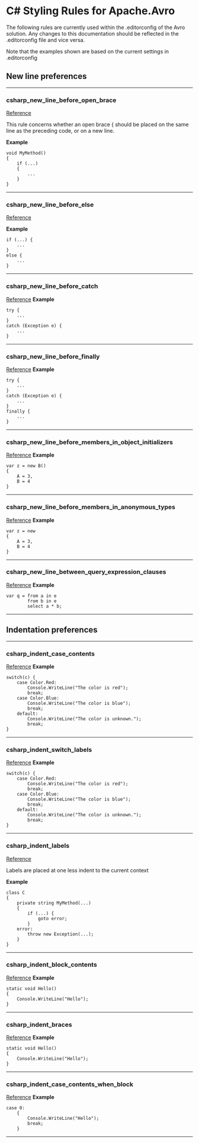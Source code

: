 # C# Styling Rules for Apache.Avro

The following rules are currently used within the .editorconfig of the Avro solution.  Any changes to this documentation should be reflected in the .editorconfig file and vice versa.

Note that the examples shown are based on the current settings in .editorconfig

## New line preferences
---
### csharp_new_line_before_open_brace
[Reference](https://docs.microsoft.com/en-us/dotnet/fundamentals/code-analysis/style-rules/formatting-rules#csharp_new_line_before_open_brace)

This rule concerns whether an open brace { should be placed on the same line as the preceding code, or on a new line.

**Example**
```
void MyMethod()
{
    if (...)
    {
        ...
    }
}
```
---
### csharp_new_line_before_else
[Reference](https://docs.microsoft.com/en-us/dotnet/fundamentals/code-analysis/style-rules/formatting-rules#csharp_new_line_before_else)

**Example**
```
if (...) {
    ...
}
else {
    ...
}
```
---
### csharp_new_line_before_catch
[Reference](https://docs.microsoft.com/en-us/dotnet/fundamentals/code-analysis/style-rules/formatting-rules#csharp_new_line_before_catch)
**Example**
```
try {
    ...
}
catch (Exception e) {
    ...
}
```
---
### csharp_new_line_before_finally
[Reference](https://docs.microsoft.com/en-us/dotnet/fundamentals/code-analysis/style-rules/formatting-rules#csharp_new_line_before_finally)
**Example**
```
try {
    ...
}
catch (Exception e) {
    ...
}
finally {
    ...
}
```
---
### csharp_new_line_before_members_in_object_initializers
[Reference](https://docs.microsoft.com/en-us/dotnet/fundamentals/code-analysis/style-rules/formatting-rules#csharp_new_line_before_members_in_object_initializers)
**Example**
```
var z = new B()
{
    A = 3,
    B = 4
}
```
---
### csharp_new_line_before_members_in_anonymous_types
[Reference](https://docs.microsoft.com/en-us/dotnet/fundamentals/code-analysis/style-rules/formatting-rules#csharp_new_line_before_members_in_anonymous_types)
**Example**
```
var z = new
{
    A = 3,
    B = 4
}
```
---
### csharp_new_line_between_query_expression_clauses
[Reference](https://docs.microsoft.com/en-us/dotnet/fundamentals/code-analysis/style-rules/formatting-rules#csharp_new_line_between_query_expression_clauses)
**Example**
```
var q = from a in e
        from b in e
        select a * b;
```
---

## Indentation preferences
---
### csharp_indent_case_contents
[Reference](https://docs.microsoft.com/en-us/dotnet/fundamentals/code-analysis/style-rules/formatting-rules#csharp_indent_case_contents)
**Example**
```
switch(c) {
    case Color.Red:
        Console.WriteLine("The color is red");
        break;
    case Color.Blue:
        Console.WriteLine("The color is blue");
        break;
    default:
        Console.WriteLine("The color is unknown.");
        break;
}
```
---
### csharp_indent_switch_labels
[Reference](https://docs.microsoft.com/en-us/dotnet/fundamentals/code-analysis/style-rules/formatting-rules#csharp_indent_switch_labels)
**Example**
```
switch(c) {
    case Color.Red:
        Console.WriteLine("The color is red");
        break;
    case Color.Blue:
        Console.WriteLine("The color is blue");
        break;
    default:
        Console.WriteLine("The color is unknown.");
        break;
}
```
---
### csharp_indent_labels
[Reference](https://docs.microsoft.com/en-us/dotnet/fundamentals/code-analysis/style-rules/formatting-rules#csharp_indent_labels)

Labels are placed at one less indent to the current context

**Example**
```
class C
{
    private string MyMethod(...)
    {
        if (...) {
            goto error;
        }
    error:
        throw new Exception(...);
    }
}
```
---
### csharp_indent_block_contents
[Reference](https://docs.microsoft.com/en-us/dotnet/fundamentals/code-analysis/style-rules/formatting-rules#csharp_indent_block_contents)
**Example**
```
static void Hello()
{
    Console.WriteLine("Hello");
}
```
---
### csharp_indent_braces
[Reference](https://docs.microsoft.com/en-us/dotnet/fundamentals/code-analysis/style-rules/formatting-rules#csharp_indent_braces)
**Example**
```
static void Hello()
{
    Console.WriteLine("Hello");
}
```
---
### csharp_indent_case_contents_when_block
[Reference](https://docs.microsoft.com/en-us/dotnet/fundamentals/code-analysis/style-rules/formatting-rules#csharp_indent_case_contents_when_block)
**Example**
```
case 0:
    {
        Console.WriteLine("Hello");
        break;
    }
```
---
